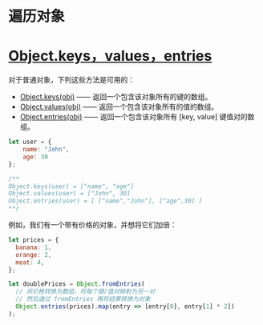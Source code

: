 # 遍历对象

# [Object.keys，values，entries](https://zh.javascript.info/keys-values-entries#objectkeysvaluesentries)

对于普通对象，下列这些方法是可用的：

- [Object.keys(obj)](https://developer.mozilla.org/zh/docs/Web/JavaScript/Reference/Global_Objects/Object/keys) —— 返回一个包含该对象所有的键的数组。
- [Object.values(obj)](https://developer.mozilla.org/zh/docs/Web/JavaScript/Reference/Global_Objects/Object/values) —— 返回一个包含该对象所有的值的数组。
- [Object.entries(obj)](https://developer.mozilla.org/zh/docs/Web/JavaScript/Reference/Global_Objects/Object/entries) —— 返回一个包含该对象所有 [key, value] 键值对的数组。

```jsx
let user = {
	name: "John",
	age: 30
};

/**
Object.keys(user) = ["name", "age"]
Object.values(user) = ["John", 30]
Object.entries(user) = [ ["name","John"], ["age",30] ]
**/
```

例如，我们有一个带有价格的对象，并想将它们加倍：

```jsx
let prices = {
  banana: 1,
  orange: 2,
  meat: 4,
};

let doublePrices = Object.fromEntries(
  // 将价格转换为数组，将每个键/值对映射为另一对
  // 然后通过 fromEntries 再将结果转换为对象
  Object.entries(prices).map(entry => [entry[0], entry[1] * 2])
);
```